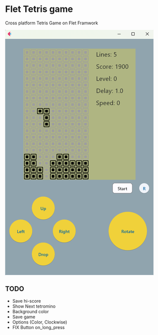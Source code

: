 # Flet Tetris game

Cross platform Tetris Game on Flet Framwork

![alt text for screen readers](https://github.com/SergeiVasilyev/Flet_Tetris/blob/main/Doc/pics/Screen_04m.png "Text to show on mouseover")


## TODO

- Save hi-score
- Show Next tetromino
- Background color
- Save game
- Options (Color, Clockwise)
- FIX Button on_long_press


